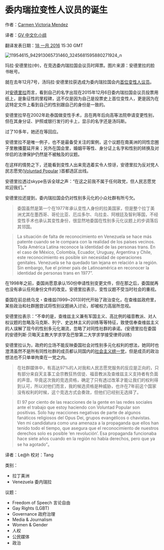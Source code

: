 # 委内瑞拉变性人议员的诞生

作者：[Carmen Victoria Mendez](https://es.globalvoices.org/author/carmen-victoria-mendez/)

译者：[GV 中文化小组](https://zhs.globalvoices.org/author/gvzhteam/)

翻译发表日期：[18 一月 2016](https://zhs.globalvoices.org/2016/01/18/) 15:30 GMT

![11954615_942913065731460_3245681595880271924_n](https://es.globalvoices.org/wp-content/uploads/2015/10/11954615_942913065731460_3245681595880271924_n.jpg)

玛拉·安德里拉(中)，在竞选委内瑞拉国会议员时拜票。图片来源：安德里拉的脸书帐号。

就在去年12月7号，汤玛拉·安德里拉获选成为委内瑞拉国会内[首位变性人议员](http://www.washingtonblade.com/2015/12/07/transgender-woman-elected-to-venezuelan-national-assembly/)。

对[安德里拉](https://es.wikipedia.org/wiki/Tamara_Adri%C3%A1n)而言，看到自己的名字出现在2015年12月6日委内瑞拉国会议员投票用纸上，是象征性的里程碑，这不仅是因为自己是投票史上首位变性人，更是因为在这特定文件上看到自己的性别跟自己的身份是一致的。

安德里拉早在2002年赴泰国做变性手术，且在两年后向高等法院申请变更性别，但在其身分证、护照或银行发行的卡上，显示的名字还是汤玛斯。

过了10多年，她还在等回应。

安德里拉不是唯一例子，也不是最备受关注的案例，这个议题在南美洲的同性恋圈子里散播蔓延开来；另外在国会里，婚姻平等性、身分证上名字和性别的转换及对伴侣的法律保护仍然是不被触及的议题。

在这样的情势之下，还能看到变性人出来竞选着实令人惊讶，安德里拉为反对党人民志愿党([Voluntad Popular](http://www.voluntadpopular.com/) )首都选区出线。

安德里拉透过skype告诉全球之声：“在这之前我不属于任何政党，但人民志愿党欢迎我们。”

安德里拉还提到，委内瑞拉国会仍对性别多元化的小众社群有所亏欠。

> 委国虽然是第一个在1977年承认变性人身份的拉美国家，但是整个拉丁美洲尤其在墨西哥、哥伦比亚、厄瓜多尔、乌拉圭、阿根廷及智利等国，不经变性手术也承认其变性身份，很显然地委国在性别多元化议题上的步调落后其邻国。

> La situación de falta de reconocimiento en Venezuela se hace más patente cuando se le compara con la realidad de los países vecinos. Toda América Latina reconoce la identidad de las personas trans. En el caso de México, Colombia, Ecuador, Uruguay, Argentina y Chile, este reconocimiento es posible sin necesidad de operaciones genitales. Venezuela se ha quedado tan lejana en relación a la región. Sin embargo, fue el primer país de Latinoamérica en reconocer la identidad de personas trans en 1977”.

在1998年之前，委国尚愿意承认150份申请性别变更文件，但在那之后，委国就再也没有承认任何身份文件的改变。安德里拉表示，变性议题不受当时社会的重视。

委国在前总统乌戈・查维兹(1999~2013)时代开始了政治变化，在查维兹政府里，某些政治和社群圈尝试将性别议题纳入讨论，却被权力高层所忽视。

安德里拉表示：“不幸的是，查维兹主义兼有军国主义、高比例的福音教派、对人权议题的忽略及马克斯、列宁、史达林主义的训练等等特征，致使信奉查维兹主义的人误解了现今的性别多元化潮流，忽略了对同性社群的承诺。(安德里拉在委国的安德列斯·贝略天主教大学求学及巴黎第二大学求学接受律师训练)

安德里拉认为，政府的立场不能反映委国社会对性别多元化权利的想法，她同时也澄清虽然不是所有同性社群的成员都认同国内的[社会主义统一党](https://en.wikipedia.org/wiki/United_Socialist_Party_of_Venezuela)，但是成员的政治想法也不只单单拘束在一党之内。

> 在社群媒体中，有高达97%的人对我和人民志愿党服务的反应是正向的，只有部分来自天主事工会宗教狂热信徒、福音教派及查维兹主义支持者有负面的声音。毕竟这次我的竞选资格，确定了只有透过改革才能让我们的权利得到认可，所以对他们而言，我的候选资格是种威胁，也许在7年前这个国家没有权利的时候，这个竞选方式会奏效，但他们已经别无选择了。

> El 97 por ciento de las reacciones de la gente en las redes sociales ante el trabajo que estoy haciendo con Voluntad Popular son positivas. Solo hay reacciones negativas de parte de algunos fanáticos religiosos del Opus Dei, grupos evangélicos o chavistas. Ven mi candidatura como una amenaza a la propaganda que ellos han tenido todo el tiempo, que asegura que el reconocimiento de nuestros derechos solo es posible ‘en revolución’. Esa propaganda funcionaba hace siete años cuando en la región no había derechos, pero que ya se ha agotado”。

译者：Le@h 校对：Tang

类别：
* 拉丁美洲
* Venezuela 委内瑞拉

议题：
* Freedom of Speech 言论自由
* Gay Rights (LGBT)
* Governance 政府治理
* Media & Journalism
* Women & Gender
* 人权
* 公民媒体
* 政治
